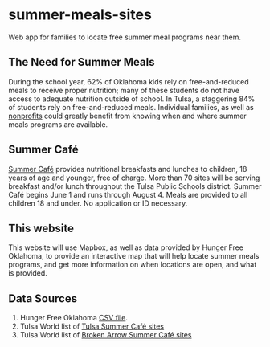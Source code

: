 # summer-meals-sites
Web app for families to locate free summer meal programs near them.

## The Need for Summer Meals
During the school year, 62% of Oklahoma kids rely on free-and-reduced meals to receive proper nutrition; many of these students do not have access to adequate nutrition outside of school. In Tulsa, a staggering 84% of students rely on free-and-reduced meals. Individual families, as well as [nonprofits](http://www.tulsaworld.com/news/local/sites-around-tulsa-offer-free-summer-meals-for-children/article_a08c1594-e24c-50b3-b6ef-4f279b6bb891.html "Tulsa World Article about Summer meals programs in Tulsa") could greatly benefit from knowing when and where summer meals programs are available.

## Summer Café
[Summer Café](https://www.tulsaschools.org/summercafe "TPS Summer Café information") provides nutritional breakfasts and lunches to children, 18 years of age and younger, free of charge. More than 70 sites will be serving breakfast and/or lunch throughout the Tulsa Public Schools district. Summer Café begins June 1 and runs through August 4. Meals are provided to all children 18 and under. No application or ID necessary.

## This website
This website will use Mapbox, as well as data provided by Hunger Free Oklahoma, to provide an interactive map that will help locate summer meals programs, and get more information on when locations are open, and what is provided.

## Data Sources
1. Hunger Free Oklahoma [CSV file](https://github.com/codefortulsa/summer-meals-sites/blob/master/Oklahoma%20Summer%20Meals%20Sites%20%207-10-2017.csv).
2. Tulsa World list of [Tulsa Summer Café sites](http://www.tulsaworld.com/uploaded_photos/ne-summermealsg/image_8b7a7f8c-1ff6-50ef-ae4f-34fe7be4be94.html)
3. Tulsa World list of [Broken Arrow Summer Café sites](http://www.tulsaworld.com/uploaded_photos/ne-summermealsg/image_0fb8e225-504e-579b-8dd4-38751942dade.html)
